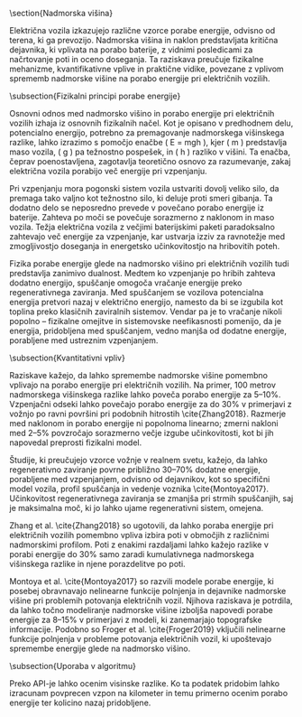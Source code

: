 \section{Nadmorska višina}

Električna vozila izkazujejo različne vzorce porabe energije, odvisno od terena, ki ga prevozijo. Nadmorska višina in naklon predstavljata kritična dejavnika, ki vplivata na porabo baterije, z vidnimi posledicami za načrtovanje poti in oceno doseganja. Ta raziskava preučuje fizikalne mehanizme, kvantifikativne vplive in praktične vidike, povezane z vplivom sprememb nadmorske višine na porabo energije pri električnih vozilih.

\subsection{Fizikalni principi porabe energije}

Osnovni odnos med nadmorsko višino in porabo energije pri električnih vozilih izhaja iz osnovnih fizikalnih načel. Kot je opisano v predhodnem delu, potencialno energijo, potrebno za premagovanje nadmorskega višinskega razlike, lahko izrazimo s pomočjo enačbe \( E = mgh \), kjer \( m \) predstavlja maso vozila, \( g \) pa težnostno pospešek, in \( h \) razliko v višini. Ta enačba, čeprav poenostavljena, zagotavlja teoretično osnovo za razumevanje, zakaj električna vozila porabijo več energije pri vzpenjanju.

Pri vzpenjanju mora pogonski sistem vozila ustvariti dovolj veliko silo, da premaga tako valjno kot težnostno silo, ki deluje proti smeri gibanja. Ta dodatno delo se neposredno prevede v povečano porabo energije iz baterije. Zahteva po moči se povečuje sorazmerno z naklonom in maso vozila. Težja električna vozila z večjimi baterijskimi paketi paradoksalno zahtevajo več energije za vzpenjanje, kar ustvarja izziv za ravnotežje med zmogljivostjo doseganja in energetsko učinkovitostjo na hribovitih poteh.

Fizika porabe energije glede na nadmorsko višino pri električnih vozilih tudi predstavlja zanimivo dualnost. Medtem ko vzpenjanje po hribih zahteva dodatno energijo, spuščanje omogoča vračanje energije preko regenerativnega zaviranja. Med spuščanjem se vozilova potencialna energija pretvori nazaj v električno energijo, namesto da bi se izgubila kot toplina preko klasičnih zaviralnih sistemov. Vendar pa je to vračanje nikoli popolno – fizikalne omejitve in sistemovske neefikasnosti pomenijo, da je energija, pridobljena med spuščanjem, vedno manjša od dodatne energije, porabljene med ustreznim vzpenjanjem.

\subsection{Kvantitativni vpliv}

Raziskave kažejo, da lahko spremembe nadmorske višine pomembno vplivajo na porabo energije pri električnih vozilih. Na primer, 100 metrov nadmorskega višinskega razlike lahko poveča porabo energije za 5–10\%. Vzpenjačni odseki lahko povečajo porabo energije za do 30\% v primerjavi z vožnjo po ravni površini pri podobnih hitrostih \cite{Zhang2018}. Razmerje med naklonom in porabo energije ni popolnoma linearno; zmerni nakloni med 2–5\% povzročajo sorazmerno večje izgube učinkovitosti, kot bi jih napovedal preprosti fizikalni model.

Študije, ki preučujejo vzorce vožnje v realnem svetu, kažejo, da lahko regenerativno zaviranje povrne približno 30–70\% dodatne energije, porabljene med vzpenjanjem, odvisno od dejavnikov, kot so specifični model vozila, profil spuščanja in vedenje voznika \cite{Montoya2017}. Učinkovitost regenerativnega zaviranja se zmanjša pri strmih spuščanjih, saj je maksimalna moč, ki jo lahko ujame regenerativni sistem, omejena.

Zhang et al. \cite{Zhang2018} so ugotovili, da lahko poraba energije pri električnih vozilih pomembno vpliva izbira poti v območjih z različnimi nadmorskimi profilom. Poti z enakimi razdaljami lahko kažejo razlike v porabi energije do 30\% samo zaradi kumulativnega nadmorskega višinskega razlike in njene porazdelitve po poti.

Montoya et al. \cite{Montoya2017} so razvili modele porabe energije, ki posebej obravnavajo nelinearne funkcije polnjenja in dejavnike nadmorske višine pri problemih potovanja električnih vozil. Njihova raziskava je potrdila, da lahko točno modeliranje nadmorske višine izboljša napovedi porabe energije za 8–15\% v primerjavi z modeli, ki zanemarjajo topografske informacije. Podobno so Froger et al. \cite{Froger2019} vključili nelinearne funkcije polnjenja v probleme potovanja električnih vozil, ki upoštevajo spremembe energije glede na nadmorsko višino.

\subsection{Uporaba v algoritmu}

Preko API-je lahko ocenim visinske razlike. Ko ta podatek pridobim lahko izracunam povprecen vzpon na kilometer in temu primerno ocenim porabo energije ter kolicino nazaj pridobljene.
